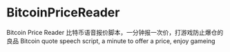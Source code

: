 # BitcoinPriceReader
Bitcoin Price Reader
比特币语音报价脚本，一分钟报一次价，打游戏防止爆仓的良品
Bitcoin quote speech script, a minute to offer a price, enjoy gameing
